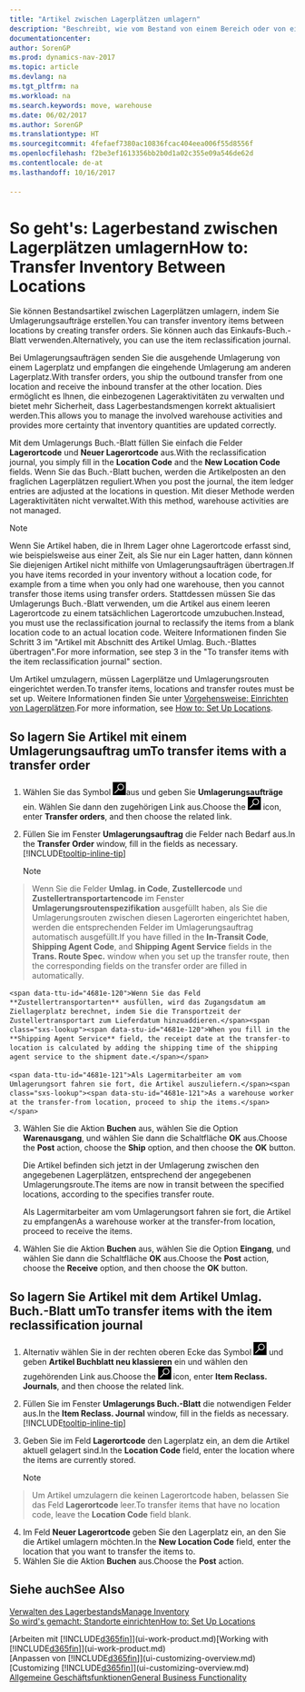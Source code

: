 ```yaml
---
title: "Artikel zwischen Lagerplätzen umlagern"
description: "Beschreibt, wie vom Bestand von einem Bereich oder von einem Lager an einen anderen Ort umgebucht wird, entweder mit dem Umlagerungs Buch.-Blatt mit oder den Umlagerungsaufträgen."
documentationcenter: 
author: SorenGP
ms.prod: dynamics-nav-2017
ms.topic: article
ms.devlang: na
ms.tgt_pltfrm: na
ms.workload: na
ms.search.keywords: move, warehouse
ms.date: 06/02/2017
ms.author: SorenGP
ms.translationtype: HT
ms.sourcegitcommit: 4fefaef7380ac10836fcac404eea006f55d8556f
ms.openlocfilehash: f2be3ef1613356bb2b0d1a02c355e09a546de62d
ms.contentlocale: de-at
ms.lasthandoff: 10/16/2017

---
```

# <a name="how-to-transfer-inventory-between-locations"></a><span data-ttu-id="4681e-103">So geht's: Lagerbestand zwischen Lagerplätzen umlagern</span><span class="sxs-lookup"><span data-stu-id="4681e-103">How to: Transfer Inventory Between Locations</span></span>
<span data-ttu-id="4681e-104">Sie können Bestandsartikel zwischen Lagerplätzen umlagern, indem Sie Umlagerungsaufträge erstellen.</span><span class="sxs-lookup"><span data-stu-id="4681e-104">You can transfer inventory items between locations by creating transfer orders.</span></span> <span data-ttu-id="4681e-105">Sie können auch das Einkaufs-Buch.-Blatt verwenden.</span><span class="sxs-lookup"><span data-stu-id="4681e-105">Alternatively, you can use the item reclassification journal.</span></span>

<span data-ttu-id="4681e-106">Bei Umlagerungsaufträgen senden Sie die ausgehende Umlagerung von einem Lagerplatz und empfangen die eingehende Umlagerung am anderen Lagerplatz.</span><span class="sxs-lookup"><span data-stu-id="4681e-106">With transfer orders, you ship the outbound transfer from one location and receive the inbound transfer at the other location.</span></span> <span data-ttu-id="4681e-107">Dies ermöglicht es Ihnen, die einbezogenen Lageraktivitäten zu verwalten und bietet mehr Sicherheit, dass Lagerbestandsmengen korrekt aktualisiert werden.</span><span class="sxs-lookup"><span data-stu-id="4681e-107">This allows you to manage the involved warehouse activities and provides more certainty that inventory quantities are updated correctly.</span></span>

<span data-ttu-id="4681e-108">Mit dem Umlagerungs Buch.-Blatt füllen Sie einfach die Felder **Lagerortcode** und **Neuer Lagerortcode** aus.</span><span class="sxs-lookup"><span data-stu-id="4681e-108">With the reclassification journal, you simply fill in the **Location Code** and the **New Location Code** fields.</span></span> <span data-ttu-id="4681e-109">Wenn Sie das Buch.-Blatt buchen, werden die Artikelposten an den fraglichen Lagerplätzen reguliert.</span><span class="sxs-lookup"><span data-stu-id="4681e-109">When you post the journal, the item ledger entries are adjusted at the locations in question.</span></span> <span data-ttu-id="4681e-110">Mit dieser Methode werden Lageraktivitäten nicht verwaltet.</span><span class="sxs-lookup"><span data-stu-id="4681e-110">With this method, warehouse activities are not managed.</span></span>

> [!NOTE]  
>   <span data-ttu-id="4681e-111">Wenn Sie Artikel haben, die in Ihrem Lager ohne Lagerortcode erfasst sind, wie beispielsweise aus einer Zeit, als Sie nur ein Lager hatten, dann können Sie diejenigen Artikel nicht mithilfe von Umlagerungsaufträgen übertragen.</span><span class="sxs-lookup"><span data-stu-id="4681e-111">If you have items recorded in your inventory without a location code, for example from a time when you only had one warehouse, then you cannot transfer those items using transfer orders.</span></span> <span data-ttu-id="4681e-112">Stattdessen müssen Sie das Umlagerungs Buch.-Blatt verwenden, um die Artikel aus einem leeren Lagerortcode zu einem tatsächlichen Lagerortcode umzubuchen.</span><span class="sxs-lookup"><span data-stu-id="4681e-112">Instead, you must use the reclassification journal to reclassify the items from a blank location code to an actual location code.</span></span>  <span data-ttu-id="4681e-113">Weitere Informationen finden Sie Schritt 3 im "Artikel mit Abschnitt des Artikel Umlag. Buch.-Blattes übertragen".</span><span class="sxs-lookup"><span data-stu-id="4681e-113">For more information, see step 3 in the "To transfer items with the item reclassification journal" section.</span></span>

<span data-ttu-id="4681e-114">Um Artikel umzulagern, müssen Lagerplätze und Umlagerungsrouten eingerichtet werden.</span><span class="sxs-lookup"><span data-stu-id="4681e-114">To transfer items, locations and transfer routes must be set up.</span></span> <span data-ttu-id="4681e-115">Weitere Informationen finden Sie unter [Vorgehensweise: Einrichten von Lagerplätzen](inventory-how-setup-locations.md).</span><span class="sxs-lookup"><span data-stu-id="4681e-115">For more information, see [How to: Set Up Locations](inventory-how-setup-locations.md).</span></span>

## <a name="to-transfer-items-with-a-transfer-order"></a><span data-ttu-id="4681e-116">So lagern Sie Artikel mit einem Umlagerungsauftrag um</span><span class="sxs-lookup"><span data-stu-id="4681e-116">To transfer items with a transfer order</span></span>
1. <span data-ttu-id="4681e-117">Wählen Sie das Symbol ![Nach Seite oder Bericht suchen](media/ui-search/search_small.png "Nach Seite oder Bericht suchen ")aus und geben Sie **Umlagerungsaufträge** ein. Wählen Sie dann den zugehörigen Link aus.</span><span class="sxs-lookup"><span data-stu-id="4681e-117">Choose the ![Search for Page or Report](media/ui-search/search_small.png "Search for Page or Report icon") icon, enter **Transfer orders**, and then choose the related link.</span></span>
2. <span data-ttu-id="4681e-118">Füllen Sie im Fenster **Umlagerungsauftrag** die Felder nach Bedarf aus.</span><span class="sxs-lookup"><span data-stu-id="4681e-118">In the **Transfer Order** window, fill in the fields as necessary.</span></span> [!INCLUDE[tooltip-inline-tip](includes/tooltip-inline-tip_md.md)]

    > [!NOTE]  
>   <span data-ttu-id="4681e-119">Wenn Sie die Felder **Umlag. in Code**, **Zustellercode** und **Zustellertransportartencode** im Fenster **Umlagerungsroutenspezifikation** ausgefüllt haben, als Sie die Umlagerungsrouten zwischen diesen Lagerorten eingerichtet haben, werden die entsprechenden Felder im Umlagerungsauftrag automatisch ausgefüllt.</span><span class="sxs-lookup"><span data-stu-id="4681e-119">If you have filled in the **In-Transit Code**, **Shipping Agent Code**, and **Shipping Agent Service** fields in the **Trans. Route Spec.** window when you set up the transfer route, then the corresponding fields on the transfer order are filled in automatically.</span></span>

    <span data-ttu-id="4681e-120">Wenn Sie das Feld **Zustellertransportarten** ausfüllen, wird das Zugangsdatum am Ziellagerplatz berechnet, indem Sie die Transportzeit der Zustellertransportart zum Lieferdatum hinzuaddieren.</span><span class="sxs-lookup"><span data-stu-id="4681e-120">When you fill in the **Shipping Agent Service** field, the receipt date at the transfer-to location is calculated by adding the shipping time of the shipping agent service to the shipment date.</span></span>

    <span data-ttu-id="4681e-121">Als Lagermitarbeiter am vom Umlagerungsort fahren sie fort, die Artikel auszuliefern.</span><span class="sxs-lookup"><span data-stu-id="4681e-121">As a warehouse worker at the transfer-from location, proceed to ship the items.</span></span>
3. <span data-ttu-id="4681e-122">Wählen Sie die Aktion **Buchen** aus, wählen Sie die Option **Warenausgang**, und wählen Sie dann die Schaltfläche **OK** aus.</span><span class="sxs-lookup"><span data-stu-id="4681e-122">Choose the **Post** action, choose the **Ship** option, and then choose the **OK** button.</span></span>

    <span data-ttu-id="4681e-123">Die Artikel befinden sich jetzt in der Umlagerung zwischen den angegebenen Lagerplätzen, entsprechend der angegebenen Umlagerungsroute.</span><span class="sxs-lookup"><span data-stu-id="4681e-123">The items are now in transit between the specified locations, according to the specifies transfer route.</span></span>

    <span data-ttu-id="4681e-124">Als Lagermitarbeiter am vom Umlagerungsort fahren sie fort, die Artikel zu empfangen</span><span class="sxs-lookup"><span data-stu-id="4681e-124">As a warehouse worker at the transfer-from location, proceed to receive the items.</span></span>
4. <span data-ttu-id="4681e-125">Wählen Sie die Aktion **Buchen** aus, wählen Sie die Option **Eingang**, und wählen Sie dann die Schaltfläche **OK** aus.</span><span class="sxs-lookup"><span data-stu-id="4681e-125">Choose the **Post** action, choose the **Receive** option, and then choose the **OK** button.</span></span>

## <a name="to-transfer-items-with-the-item-reclassification-journal"></a><span data-ttu-id="4681e-126">So lagern Sie Artikel mit dem Artikel Umlag. Buch.-Blatt um</span><span class="sxs-lookup"><span data-stu-id="4681e-126">To transfer items with the item reclassification journal</span></span>
1. <span data-ttu-id="4681e-127">Alternativ wählen Sie in der rechten oberen Ecke das Symbol ![Nach Seite oder Bericht suchen](media/ui-search/search_small.png "Nach Seite oder Bericht suchen") und geben **Artikel Buchblatt neu klassieren** ein und wählen den zugehörenden Link aus.</span><span class="sxs-lookup"><span data-stu-id="4681e-127">Choose the ![Search for Page or Report](media/ui-search/search_small.png "Search for Page or Report icon") icon, enter **Item Reclass. Journals**, and then choose the related link.</span></span>
2. <span data-ttu-id="4681e-128">Füllen Sie im Fenster **Umlagerungs Buch.-Blatt** die notwendigen Felder aus.</span><span class="sxs-lookup"><span data-stu-id="4681e-128">In the **Item Reclass. Journal** window, fill in the fields as necessary.</span></span> [!INCLUDE[tooltip-inline-tip](includes/tooltip-inline-tip_md.md)]
3. <span data-ttu-id="4681e-129">Geben Sie im Feld **Lagerortcode** den Lagerplatz ein, an dem die Artikel aktuell gelagert sind.</span><span class="sxs-lookup"><span data-stu-id="4681e-129">In the **Location Code** field, enter the location where the items are currently stored.</span></span>

    > [!NOTE]  
>   <span data-ttu-id="4681e-130">Um Artikel umzulagern die keinen Lagerortcode haben, belassen Sie das Feld **Lagerortcode** leer.</span><span class="sxs-lookup"><span data-stu-id="4681e-130">To transfer items that have no location code, leave the **Location Code** field blank.</span></span>
4. <span data-ttu-id="4681e-131">Im Feld **Neuer Lagerortcode** geben Sie den Lagerplatz ein, an den Sie die Artikel umlagern möchten.</span><span class="sxs-lookup"><span data-stu-id="4681e-131">In the **New Location Code** field, enter the location that you want to transfer the items to.</span></span>
5. <span data-ttu-id="4681e-132">Wählen Sie die Aktion **Buchen** aus.</span><span class="sxs-lookup"><span data-stu-id="4681e-132">Choose the **Post** action.</span></span>

## <a name="see-also"></a><span data-ttu-id="4681e-133">Siehe auch</span><span class="sxs-lookup"><span data-stu-id="4681e-133">See Also</span></span>
[<span data-ttu-id="4681e-134">Verwalten des Lagerbestands</span><span class="sxs-lookup"><span data-stu-id="4681e-134">Manage Inventory</span></span>](inventory-manage-inventory.md)  
[<span data-ttu-id="4681e-135">So wird's gemacht: Standorte einrichten</span><span class="sxs-lookup"><span data-stu-id="4681e-135">How to: Set Up Locations</span></span>](inventory-how-setup-locations.md)  

<span data-ttu-id="4681e-136">[Arbeiten mit [!INCLUDE[d365fin](includes/d365fin_md.md)]](ui-work-product.md)</span><span class="sxs-lookup"><span data-stu-id="4681e-136">[Working with [!INCLUDE[d365fin](includes/d365fin_md.md)]](ui-work-product.md)</span></span>  
<span data-ttu-id="4681e-137">[Anpassen von [!INCLUDE[d365fin](includes/d365fin_md.md)]](ui-customizing-overview.md)</span><span class="sxs-lookup"><span data-stu-id="4681e-137">[Customizing [!INCLUDE[d365fin](includes/d365fin_md.md)]](ui-customizing-overview.md)</span></span>  
[<span data-ttu-id="4681e-138">Allgemeine Geschäftsfunktionen</span><span class="sxs-lookup"><span data-stu-id="4681e-138">General Business Functionality</span></span>](ui-across-business-areas.md)

##

